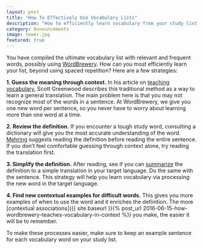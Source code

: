 ```yaml
---
layout: post
title: "How To Effectively Use Vocabulary Lists"
description: "How to efficiently learn vocabulary from your study list, beyond using spaced repetition."
category: Announcements
image: tower.jpg
featured: true
---
```


You have compiled the ultimate vocabulary list with relevant and frequent words, possibly using [WordBrewery](https://wordbrewery.com). How can you most efficiently learn your list, beyond using spaced repetition? Here are a few strategies:

**1. Guess the meaning through context.** In his article on [teaching vocabulary](http://www.heinemann.com/shared/onlineresources/E00648/chapter1.pdf), Scott Greenwood describes this traditional method as a way to learn a general translation. The main problem here is that you may not recognize most of the words in a sentence. At WordBrewery, we give you one new word per sentence, so you never have to worry about learning more than one word at a time.

**2. Review the definition.** If you encounter a tough study word, consulting a dictionary will give you the most accurate understanding of the word.  [Mehring](http://www.hpu.edu/CHSS/English/TESOL/ProfessionalDevelopment/200680TWPfall06/03Mehring.pdf) suggests reading the definition before reading the entire sentence. If you don’t feel comfortable guessing through context alone, try reading the translation first.

**3. Simplify the definition.** After reading, see if you can [summarize](http://www.readingmatrix.com/files/11-m9371u67.pdf) the definition to a simple translation in your target language. Do the same with the sentence. This strategy will help you learn vocabulary via processing the new word in the target language.

**4. Find new contextual examples for difficult words.** This gives you more examples of when to use the word and it enriches the definition. The more [contextual associations]({{ site.baseurl }}{% post_url 2016-06-15-how-wordbrewery-teaches-vocabulary-in-context %}) you make, the easier it will be to remember.

To make these processes easier, make sure to keep an example sentence for each vocabulary word on your study list.